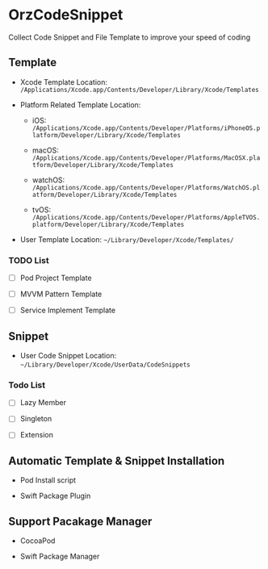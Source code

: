 # OrzCodeSnippet

Collect Code Snippet and File Template to improve your speed of coding

## Template

- Xcode Template Location: `/Applications/Xcode.app/Contents/Developer/Library/Xcode/Templates`

- Platform Related Template Location: 

    - iOS: `/Applications/Xcode.app/Contents/Developer/Platforms/iPhoneOS.platform/Developer/Library/Xcode/Templates`

    - macOS: `/Applications/Xcode.app/Contents/Developer/Platforms/MacOSX.platform/Developer/Library/Xcode/Templates`

    - watchOS: `/Applications/Xcode.app/Contents/Developer/Platforms/WatchOS.platform/Developer/Library/Xcode/Templates`

    - tvOS: `/Applications/Xcode.app/Contents/Developer/Platforms/AppleTVOS.platform/Developer/Library/Xcode/Templates`

- User Template Location: `~/Library/Developer/Xcode/Templates/`


### TODO List

- [ ] Pod Project Template

- [ ] MVVM Pattern Template

- [ ] Service Implement Template

## Snippet

- User Code Snippet Location: `~/Library/Developer/Xcode/UserData/CodeSnippets`

### Todo List

- [ ] Lazy Member

- [ ] Singleton

- [ ] Extension

## Automatic Template & Snippet Installation

- Pod Install script

- Swift Package Plugin

## Support Pacakage Manager 

- CocoaPod

- Swift Package Manager